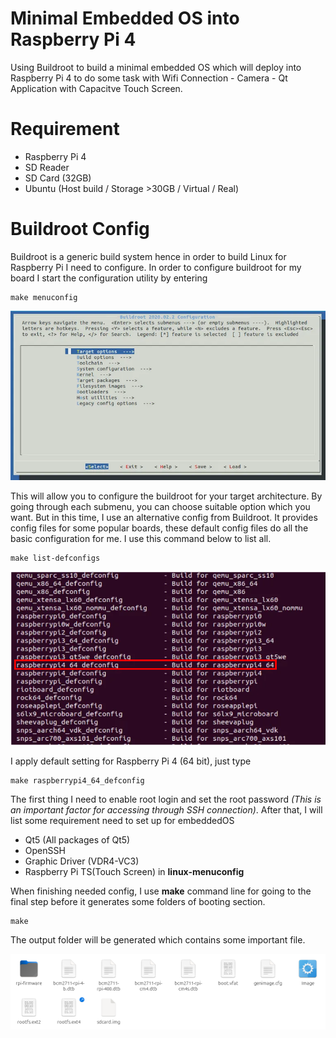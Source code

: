 # Minimal Embedded OS into Raspberry Pi 4
Using Buildroot to build a minimal embedded OS which will deploy into Raspberry Pi 4 to do some task with Wifi Connection - Camera - Qt Application with Capacitve Touch Screen.

# Requirement
+ Raspberry Pi 4
+ SD Reader
+ SD Card (32GB)
+ Ubuntu (Host build / Storage >30GB / Virtual / Real)
  
# Buildroot Config
Buildroot is a generic build system hence in order to build Linux for Raspberry Pi I need to configure. In order to configure buildroot for my board I start the configuration utility by entering
```
make menuconfig
```
<div align="center">
  <img src="https://github.com/vinhdevED/buildroot-raspberrypi4/blob/main/Image/buildroot_config.png" alt="Buildroot Configuration" width="800"/>
</div> 

This will allow you to configure the buildroot for your target architecture. By going through each submenu, you can choose suitable option which you want.
But in this time, I use an alternative config from Buildroot. It provides config files for some popular boards, these default config files do all the basic configuration for me. I use this command below to list all.

```
make list-defconfigs
```

<div align="center">
  <img src="https://github.com/vinhdevED/buildroot-raspberrypi4/blob/main/Image/list-config.png" alt="Buildroot Configuration" width="800"/>
</div> 

I apply default setting for Raspberry Pi 4 (64 bit), just type 

```
make raspberrypi4_64_defconfig
```
The first thing I need to enable root login and set the root password _(This is an important factor for accessing through SSH connection)_. 
After that, I will list some requirement need to set up for embeddedOS
+ Qt5 (All packages of Qt5)
+ OpenSSH
+ Graphic Driver (VDR4-VC3)
+ Raspberry Pi TS(Touch Screen) in **linux-menuconfig**

When finishing needed config, I use **make** command line for going to the final step before it generates some folders of booting section.
```
make
```
The output folder will be generated which contains some important file.
<div align="center">
  <img src="https://github.com/vinhdevED/buildroot-raspberrypi4/blob/main/Image/output_folder.png" width="800"/>
</div> 
